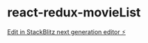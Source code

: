 # react-redux-movieList

[Edit in StackBlitz next generation editor ⚡️](https://stackblitz.com/~/github.com/NULGEN/react-redux-movieList)